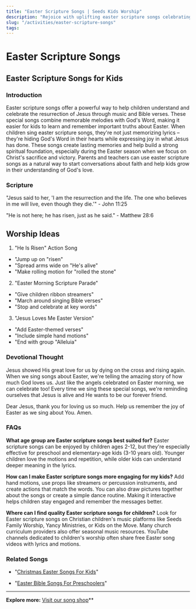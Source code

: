 ```yaml
---
title: "Easter Scripture Songs | Seeds Kids Worship"
description: "Rejoice with uplifting easter scripture songs celebrating Jesus' resurrection. Easter worship resources for kids and Sunday school."
slug: "/activities/easter-scripture-songs"
tags:
---
```


# Easter Scripture Songs

## Easter Scripture Songs for Kids

### Introduction
Easter scripture songs offer a powerful way to help children understand and celebrate the resurrection of Jesus through music and Bible verses. These special songs combine memorable melodies with God's Word, making it easier for kids to learn and remember important truths about Easter. When children sing easter scripture songs, they're not just memorizing lyrics – they're hiding God's Word in their hearts while expressing joy in what Jesus has done. These songs create lasting memories and help build a strong spiritual foundation, especially during the Easter season when we focus on Christ's sacrifice and victory. Parents and teachers can use easter scripture songs as a natural way to start conversations about faith and help kids grow in their understanding of God's love.

### Scripture
"Jesus said to her, 'I am the resurrection and the life. The one who believes in me will live, even though they die.'" - John 11:25

"He is not here; he has risen, just as he said." - Matthew 28:6

## Worship Ideas
1. "He Is Risen" Action Song
- "Jump up on "risen"
- "Spread arms wide on "He's alive"
- "Make rolling motion for "rolled the stone"

2. "Easter Morning Scripture Parade"
- "Give children ribbon streamers"
- "March around singing Bible verses"
- "Stop and celebrate at key words"

3. "Jesus Loves Me Easter Version"
- "Add Easter-themed verses"
- "Include simple hand motions"
- "End with group "Alleluia"

### Devotional Thought
Jesus showed His great love for us by dying on the cross and rising again. When we sing songs about Easter, we're telling the amazing story of how much God loves us. Just like the angels celebrated on Easter morning, we can celebrate too! Every time we sing these special songs, we're reminding ourselves that Jesus is alive and He wants to be our forever friend.

Dear Jesus, thank you for loving us so much. Help us remember the joy of Easter as we sing about You. Amen.

### FAQs

**What age group are Easter scripture songs best suited for?**
Easter scripture songs can be enjoyed by children ages 2-12, but they're especially effective for preschool and elementary-age kids (3-10 years old). Younger children love the motions and repetition, while older kids can understand deeper meaning in the lyrics.

**How can I make Easter scripture songs more engaging for my kids?**
Add hand motions, use props like streamers or percussion instruments, and create actions that match the words. You can also draw pictures together about the songs or create a simple dance routine. Making it interactive helps children stay engaged and remember the messages better.

**Where can I find quality Easter scripture songs for children?**
Look for Easter scripture songs on Christian children's music platforms like Seeds Family Worship, Yancy Ministries, or Kids on the Move. Many church curriculum providers also offer seasonal music resources. YouTube channels dedicated to children's worship often share free Easter song videos with lyrics and motions.

### Related Songs

- "[Christmas Easter Songs For Kids](/activities/christmas-easter-songs-for-kids/)"

- "[Easter Bible Songs For Preschoolers](/activities/easter-bible-songs-for-preschoolers/)"

---

**Explore more:** [Visit our song shop](https://seedskidsworship.com/shop)**

<!-- Schema Markup -->
<script type="application/ld+json">
{
  "@context": "https://schema.org",
  "@type": "MusicRecording",
  "name": "Easter Scripture Songs",
  "byArtist": {
    "@type": "MusicGroup",
    "name": "Seeds Kids Worship"
  },
  "isFamilyFriendly": true,
  "url": "https://seedskidsworship.com/activities/easter-scripture-songs/"
}
</script>